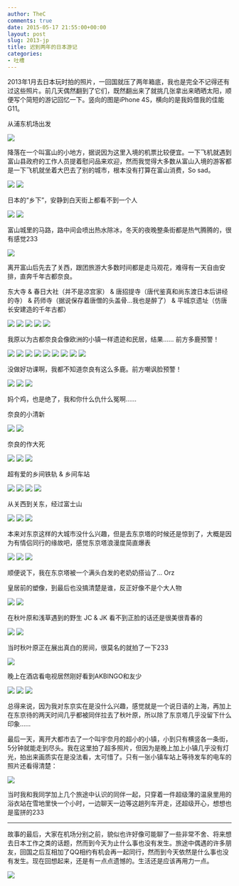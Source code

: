 ```yaml
---
author: TheC
comments: true
date: 2015-05-17 21:55:00+00:00
layout: post
slug: 2013-jp
title: 迟到两年的日本游记
categories:
- 吐槽
---
```


2013年1月去日本玩时拍的照片，一回国就压了两年箱底，我也是完全不记得还有过这些照片。前几天偶然翻到了它们，既然翻出来了就挑几张拿出来晒晒太阳，顺便写个简短的游记回忆一下。竖向的图是iPhone 4S，横向的是我妈借我的佳能G11。

从浦东机场出发

[![](http://thec.u.qiniudn.com/IMG_7846.JPG?imageView2/1/w/628/h/471)](http://thec.u.qiniudn.com/IMG_7846.JPG?imageView2/1/w/1333/h/1000)

降落在一个叫富山的小地方，据说因为这里入境的机票比较便宜。一下飞机就遇到富山县政府的工作人员提着慰问品来欢迎，然而我觉得大多数从富山入境的游客都是一下飞机就坐着大巴去了别的城市，根本没有打算在富山消费，So sad。

[![](http://thec.u.qiniudn.com/IMG_7856.JPG?imageView2/1/w/628/h/837)](http://thec.u.qiniudn.com/IMG_7856.JPG?imageView2/1/w/1000/h/1333)
[![](http://thec.u.qiniudn.com/IMG_7857.JPG?imageView2/1/w/628/h/471)](http://thec.u.qiniudn.com/IMG_7857.JPG?imageView2/1/w/1333/h/1000)

日本的“乡下”，安静到白天街上都看不到一个人

[![](http://thec.u.qiniudn.com/IMG_7882.JPG?imageView2/1/w/628/h/471)](http://thec.u.qiniudn.com/IMG_7882.JPG?imageView2/1/w/1333/h/1000)
[![](http://thec.u.qiniudn.com/IMG_7887.JPG?imageView2/1/w/628/h/471)](http://thec.u.qiniudn.com/IMG_7887.JPG?imageView2/1/w/1333/h/1000)

富山城里的马路，路中间会喷出热水除冰，冬天的夜晚整条街都是热气腾腾的，很有感觉233

[![](http://thec.u.qiniudn.com/IMG_7933.JPG?imageView2/1/w/628/h/471)](http://thec.u.qiniudn.com/IMG_7933.JPG?imageView2/1/w/1333/h/1000)

离开富山后先去了关西，跟团旅游大多数时间都是走马观花，难得有一天自由安排，直奔千年古都奈良。

东大寺 & 春日大社（并不是凉宫家） & 唐招提寺（唐代鉴真和尚东渡日本后讲经的寺） & 药师寺（据说保存着唐僧的头盖骨...我也是醉了） & 平城京遗址（仿唐长安建造的千年古都）

[![](http://thec.u.qiniudn.com/IMG_8151.JPG?imageView2/1/w/628/h/837)](http://thec.u.qiniudn.com/IMG_8151.JPG?imageView2/1/w/1000/h/1333)
[![](http://thec.u.qiniudn.com/IMG_8183.JPG?imageView2/1/w/628/h/471)](http://thec.u.qiniudn.com/IMG_8183.JPG?imageView2/1/w/1333/h/1000)
[![](http://thec.u.qiniudn.com/IMG_8063.JPG?imageView2/1/w/628/h/471)](http://thec.u.qiniudn.com/IMG_8063.JPG?imageView2/1/w/1333/h/1000)
[![](http://thec.u.qiniudn.com/IMG_8114.JPG?imageView2/1/w/628/h/471)](http://thec.u.qiniudn.com/IMG_8114.JPG?imageView2/1/w/1333/h/1000)
[![](http://thec.u.qiniudn.com/IMG_8254.JPG?imageView2/1/w/628/h/471)](http://thec.u.qiniudn.com/IMG_8254.JPG?imageView2/1/w/1333/h/1000)

我原以为古都奈良会像欧洲的小镇一样遗迹和民居，结果…… 前方多鹿预警！

[![](http://thec.u.qiniudn.com/IMG_8059.JPG?imageView2/1/w/628/h/471)](http://thec.u.qiniudn.com/IMG_8059.JPG?imageView2/1/w/1333/h/1000)
[![](http://thec.u.qiniudn.com/IMG_8060.JPG?imageView2/1/w/628/h/471)](http://thec.u.qiniudn.com/IMG_8060.JPG?imageView2/1/w/1333/h/1000)
[![](http://thec.u.qiniudn.com/IMG_8080.JPG?imageView2/1/w/628/h/471)](http://thec.u.qiniudn.com/IMG_8080.JPG?imageView2/1/w/1333/h/1000)
[![](http://thec.u.qiniudn.com/IMG_8082.JPG?imageView2/1/w/628/h/471)](http://thec.u.qiniudn.com/IMG_8082.JPG?imageView2/1/w/1333/h/1000)
[![](http://thec.u.qiniudn.com/IMG_8080.JPG?imageView2/1/w/628/h/471)](http://thec.u.qiniudn.com/IMG_8080.JPG?imageView2/1/w/1333/h/1000)
[![](http://thec.u.qiniudn.com/IMG_8083.JPG?imageView2/1/w/628/h/471)](http://thec.u.qiniudn.com/IMG_8083.JPG?imageView2/1/w/1333/h/1000)
[![](http://thec.u.qiniudn.com/IMG_8085.JPG?imageView2/1/w/628/h/471)](http://thec.u.qiniudn.com/IMG_8085.JPG?imageView2/1/w/1333/h/1000)
[![](http://thec.u.qiniudn.com/IMG_8098.JPG?imageView2/1/w/628/h/471)](http://thec.u.qiniudn.com/IMG_8098.JPG?imageView2/1/w/1333/h/1000)
[![](http://thec.u.qiniudn.com/IMG_8102.JPG?imageView2/1/w/628/h/471)](http://thec.u.qiniudn.com/IMG_8102.JPG?imageView2/1/w/1333/h/1000)

没做好功课啊，我都不知道奈良有这么多鹿。前方嘲讽脸预警！

[![](http://thec.u.qiniudn.com/IMG_8077.JPG?imageView2/1/w/628/h/471)](http://thec.u.qiniudn.com/IMG_8077.JPG?imageView2/1/w/1333/h/1000)
[![](http://thec.u.qiniudn.com/IMG_8078.JPG?imageView2/1/w/628/h/471)](http://thec.u.qiniudn.com/IMG_8078.JPG?imageView2/1/w/1333/h/1000)
[![](http://thec.u.qiniudn.com/IMG_8079.JPG?imageView2/1/w/628/h/471)](http://thec.u.qiniudn.com/IMG_8079.JPG?imageView2/1/w/1333/h/1000)

妈个鸡，也是绝了，我和你什么仇什么冤啊……

奈良的小清新

[![](http://thec.u.qiniudn.com/IMG_8093.JPG?imageView2/1/w/628/h/471)](http://thec.u.qiniudn.com/IMG_8093.JPG?imageView2/1/w/1333/h/1000)
[![](http://thec.u.qiniudn.com/IMG_8096.JPG?imageView2/1/w/628/h/471)](http://thec.u.qiniudn.com/IMG_8096.JPG?imageView2/1/w/1333/h/1000)

奈良的作大死

[![](http://thec.u.qiniudn.com/IMG_8186.JPG?imageView2/1/w/628/h/471)](http://thec.u.qiniudn.com/IMG_8186.JPG?imageView2/1/w/1333/h/1000)
[![](http://thec.u.qiniudn.com/IMG_8203.JPG?imageView2/1/w/628/h/471)](http://thec.u.qiniudn.com/IMG_8203.JPG?imageView2/1/w/1333/h/1000)
[![](http://thec.u.qiniudn.com/IMG_0483.JPG?imageView2/1/w/628/h/471)](http://thec.u.qiniudn.com/IMG_0483.JPG?imageView2/1/w/1333/h/1000)

超有爱的乡间铁轨 & 乡间车站

[![](http://thec.u.qiniudn.com/IMG_8192.JPG?imageView2/1/w/628/h/471)](http://thec.u.qiniudn.com/IMG_8192.JPG?imageView2/1/w/1333/h/1000)
[![](http://thec.u.qiniudn.com/IMG_8196.JPG?imageView2/1/w/628/h/471)](http://thec.u.qiniudn.com/IMG_8196.JPG?imageView2/1/w/1333/h/1000)
[![](http://thec.u.qiniudn.com/IMG_8223.JPG?imageView2/1/w/628/h/471)](http://thec.u.qiniudn.com/IMG_8223.JPG?imageView2/1/w/1333/h/1000)
[![](http://thec.u.qiniudn.com/IMG_8224.JPG?imageView2/1/w/628/h/471)](http://thec.u.qiniudn.com/IMG_8224.JPG?imageView2/1/w/1333/h/1000)

从关西到关东，经过富士山

[![](http://thec.u.qiniudn.com/IMG_0471.JPG?imageView2/1/w/628/h/471)](http://thec.u.qiniudn.com/IMG_0471.JPG?imageView2/1/w/1333/h/1000)
[![](http://thec.u.qiniudn.com/IMG_8318.JPG?imageView2/1/w/628/h/471)](http://thec.u.qiniudn.com/IMG_8318.JPG?imageView2/1/w/1333/h/1000)
[![](http://thec.u.qiniudn.com/IMG_8335.JPG?imageView2/1/w/628/h/471)](http://thec.u.qiniudn.com/IMG_8335.JPG?imageView2/1/w/1333/h/1000)

本来对东京这样的大城市没什么兴趣，但是去东京塔的时候还是惊到了，大概是因为有情侣同行的缘故吧，感觉东京塔浪漫度简直爆表

[![](http://thec.u.qiniudn.com/IMG_0525.JPG?imageView2/1/w/628/h/837)](http://thec.u.qiniudn.com/IMG_0525.JPG?imageView2/1/w/1000/h/1333)
[![](http://thec.u.qiniudn.com/IMG_0547.JPG?imageView2/1/w/628/h/837)](http://thec.u.qiniudn.com/IMG_0547.JPG?imageView2/1/w/1000/h/1333)
[![](http://thec.u.qiniudn.com/IMG_0546.JPG?imageView2/1/w/628/h/471)](http://thec.u.qiniudn.com/IMG_0546.JPG?imageView2/1/w/1333/h/1000)

顺便说下，我在东京塔被一个满头白发的老奶奶搭讪了... Orz

皇居前的塑像，到最后也没搞清楚是谁，反正好像不是个大人物

[![](http://thec.u.qiniudn.com/IMG_8338.JPG?imageView2/1/w/628/h/471)](http://thec.u.qiniudn.com/IMG_8338.JPG?imageView2/1/w/1333/h/1000)
[![](http://thec.u.qiniudn.com/IMG_8339.JPG?imageView2/1/w/628/h/471)](http://thec.u.qiniudn.com/IMG_8339.JPG?imageView2/1/w/1333/h/1000)

在秋叶原和浅草遇到的野生 JC & JK 看不到正脸的话还是很美很青春的

[![](http://thec.u.qiniudn.com/IMG_8423.JPG?imageView2/1/w/628/h/471)](http://thec.u.qiniudn.com/IMG_8423.JPG?imageView2/1/w/1333/h/1000)
[![](http://thec.u.qiniudn.com/IMG_8501.JPG?imageView2/1/w/628/h/471)](http://thec.u.qiniudn.com/IMG_8501.JPG?imageView2/1/w/1333/h/1000)

当时秋叶原正在展出真白的房间，很莫名的就拍了一下233

[![](http://thec.u.qiniudn.com/IMG_0552.JPG?imageView2/1/w/628/h/471)](http://thec.u.qiniudn.com/IMG_0552.JPG?imageView2/1/w/1333/h/1000)

晚上在酒店看电视居然刚好看到AKBINGO和友少

[![](http://thec.u.qiniudn.com/IMG_8398.JPG?imageView2/1/w/628/h/471)](http://thec.u.qiniudn.com/IMG_8398.JPG?imageView2/1/w/1333/h/1000)
[![](http://thec.u.qiniudn.com/IMG_8401.JPG?imageView2/1/w/628/h/471)](http://thec.u.qiniudn.com/IMG_8401.JPG?imageView2/1/w/1333/h/1000)
[![](http://thec.u.qiniudn.com/IMG_7945.JPG?imageView2/1/w/628/h/471)](http://thec.u.qiniudn.com/IMG_7945.JPG?imageView2/1/w/1333/h/1000)

总得来说，因为我对东京实在是没什么兴趣，感觉就是一个说日语的上海，再加上在东京待的两天时间几乎都被同伴拉去了秋叶原，所以除了东京塔几乎没留下什么印象……

最后一天，离开大都市去了一个叫宇奈月的超小的小镇，小到只有横竖各一条街，5分钟就能走到尽头。我在这里拍了超多照片，但因为是晚上加上小镇几乎没有灯光，拍出来画质实在是没法看，太可惜了。只有一张小镇车站上等待发车的电车的照片还看得清楚：

[![](http://thec.u.qiniudn.com/IMG_8538.JPG?imageView2/1/w/628/h/471)](http://thec.u.qiniudn.com/IMG_8538.JPG?imageView2/1/w/1333/h/1000)

当时我和我同学加上几个旅途中认识的同伴一起，只穿着一件超级薄的温泉里用的浴衣站在雪地里快一个小时，一边聊天一边等这趟列车开走，还超级开心，想想也是蛮拼的233

---

故事的最后，大家在机场分别之前，貌似也许好像可能聊了一些非常不舍、将来想去日本工作之类的话题，然而到今天为止什么事也没有发生。旅途中偶遇的许多朋友，回国之后互相加了QQ相约有机会再一起同行，然而到今天依然是什么事也没有发生。现在回想起来，还是有一点点遗憾的。生活还是应该再用力一点。

[![](http://thec.u.qiniudn.com/IMG_8320.JPG?imageView2/1/w/628/h/471)](http://thec.u.qiniudn.com/IMG_8320.JPG?imageView2/1/w/1333/h/1000)